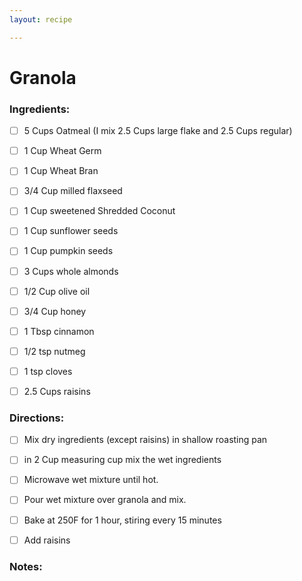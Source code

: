 ```yaml
---
layout: recipe

---
```


# Granola

### Ingredients:

 - [ ] 5 Cups Oatmeal (I mix 2.5 Cups large flake and 2.5 Cups regular)
 - [ ] 1 Cup Wheat Germ
 - [ ] 1 Cup Wheat Bran
 - [ ] 3/4 Cup milled flaxseed
 - [ ] 1 Cup sweetened Shredded Coconut
 - [ ] 1 Cup sunflower seeds
 - [ ] 1 Cup pumpkin seeds
 - [ ] 3 Cups whole almonds

 - [ ] 1/2 Cup olive oil
 - [ ] 3/4 Cup honey
 - [ ] 1 Tbsp cinnamon
 - [ ] 1/2 tsp nutmeg
 - [ ] 1 tsp cloves

 - [ ] 2.5 Cups raisins

### Directions:

- [ ] Mix dry ingredients (except raisins) in shallow roasting pan

- [ ] in 2 Cup measuring cup mix the wet ingredients
- [ ] Microwave wet mixture until hot.
- [ ] Pour wet mixture over granola and mix.
- [ ] Bake at 250F for 1 hour, stiring every 15 minutes
- [ ] Add raisins



### Notes:
